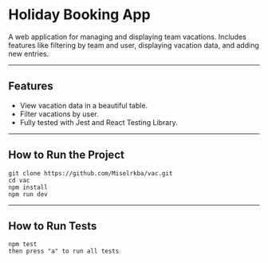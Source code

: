 # Holiday Booking App

A web application for managing and displaying team vacations. Includes features like filtering by team and user, displaying vacation data, and adding new entries.

---

## **Features**

- View vacation data in a beautiful table.
- Filter vacations by user.
- Fully tested with Jest and React Testing Library.

---

## **How to Run the Project**

    git clone https://github.com/Miselrkba/vac.git
    cd vac
    npm install
    npm run dev

---

## **How to Run Tests**

    npm test
    then press "a" to run all tests